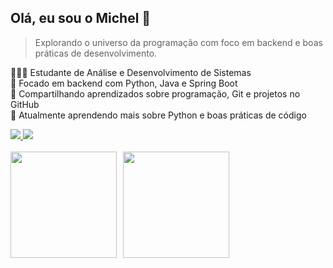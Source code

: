 ## Olá, eu sou o Michel 👋  
> Explorando o universo da programação com foco em backend e boas práticas de desenvolvimento.

<!-- Sobre mim -->
👨🏻‍💻 Estudante de Análise e Desenvolvimento de Sistemas  
🎯 Focado em backend com Python, Java e Spring Boot  
📘 Compartilhando aprendizados sobre programação, Git e projetos no GitHub  
🌱 Atualmente aprendendo mais sobre Python e boas práticas de código  

<!-- Redes sociais -->
<div align="left">
  <a href="https://www.linkedin.com/in/michel-santos-807b312a6/" target="_blank">
    <img src="https://img.shields.io/badge/-LinkedIn-0A66C2?style=for-the-badge&logo=linkedin&logoColor=white" />
  </a>
  <a href="https://www.instagram.com/michelsantos.dev/" target="_blank">
    <img src="https://img.shields.io/badge/-Instagram-E4405F?style=for-the-badge&logo=instagram&logoColor=white" />
  </a>
</div>

<!-- GitHub stats -->
<br/>
<div style="display: flex; gap: 10px;">
  <img height="170em" src="https://github-readme-stats.vercel.app/api?username=Michelsantoscode&theme=dracula&hide_border=false&include_all_commits=true&show_icons=true&count_private=true&icon_color=777bd9&title_color=777bd9&bg_color=1a181a" />
  <img height="170em" src="https://github-readme-stats.vercel.app/api/top-langs/?username=Michelsantoscode&layout=compact&langs_count=5&icon_color=777bd9&title_color=777bd9&bg_color=1a181a&text_color=ffffff" />
</div>
